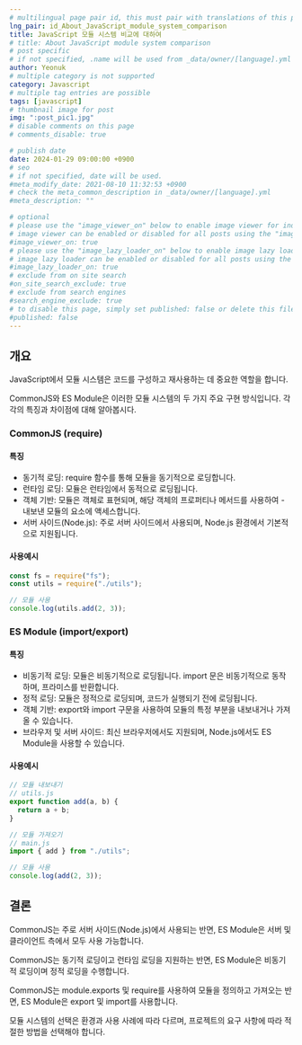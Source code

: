 ```yaml
---
# multilingual page pair id, this must pair with translations of this page. (This name must be unique)
lng_pair: id_About_JavaScript_module_system_comparison
title: JavaScript 모듈 시스템 비교에 대하여
# title: About JavaScript module system comparison
# post specific
# if not specified, .name will be used from _data/owner/[language].yml
author: Yeonuk
# multiple category is not supported
category: Javascript
# multiple tag entries are possible
tags: [javascript]
# thumbnail image for post
img: ":post_pic1.jpg"
# disable comments on this page
# comments_disable: true

# publish date
date: 2024-01-29 09:00:00 +0900
# seo
# if not specified, date will be used.
#meta_modify_date: 2021-08-10 11:32:53 +0900
# check the meta_common_description in _data/owner/[language].yml
#meta_description: ""

# optional
# please use the "image_viewer_on" below to enable image viewer for individual pages or posts (_posts/ or [language]/_posts folders).
# image viewer can be enabled or disabled for all posts using the "image_viewer_posts: true" setting in _data/conf/main.yml.
#image_viewer_on: true
# please use the "image_lazy_loader_on" below to enable image lazy loader for individual pages or posts (_posts/ or [language]/_posts folders).
# image lazy loader can be enabled or disabled for all posts using the "image_lazy_loader_posts: true" setting in _data/conf/main.yml.
#image_lazy_loader_on: true
# exclude from on site search
#on_site_search_exclude: true
# exclude from search engines
#search_engine_exclude: true
# to disable this page, simply set published: false or delete this file
#published: false
---
```


<!-- outline-start -->

## 개요

JavaScript에서 모듈 시스템은 코드를 구성하고 재사용하는 데 중요한 역할을 합니다.

CommonJS와 ES Module은 이러한 모듈 시스템의 두 가지 주요 구현 방식입니다. 각각의 특징과 차이점에 대해 알아봅시다.

<!-- outline-end -->

### CommonJS (require)

#### 특징

- 동기적 로딩: require 함수를 통해 모듈을 동기적으로 로딩합니다.
- 런타임 로딩: 모듈은 런타임에서 동적으로 로딩됩니다.
- 객체 기반: 모듈은 객체로 표현되며, 해당 객체의 프로퍼티나 메서드를 사용하여 - 내보낸 모듈의 요소에 액세스합니다.
- 서버 사이드(Node.js): 주로 서버 사이드에서 사용되며, Node.js 환경에서 기본적으로 지원됩니다.

#### 사용예시

```javascript
const fs = require("fs");
const utils = require("./utils");

// 모듈 사용
console.log(utils.add(2, 3));
```

### ES Module (import/export)

#### 특징

- 비동기적 로딩: 모듈은 비동기적으로 로딩됩니다. import 문은 비동기적으로 동작하며, 프라미스를 반환합니다.
- 정적 로딩: 모듈은 정적으로 로딩되며, 코드가 실행되기 전에 로딩됩니다.
- 객체 기반: export와 import 구문을 사용하여 모듈의 특정 부분을 내보내거나 가져올 수 있습니다.
- 브라우저 및 서버 사이드: 최신 브라우저에서도 지원되며, Node.js에서도 ES Module을 사용할 수 있습니다.

#### 사용예시

```javascript
// 모듈 내보내기
// utils.js
export function add(a, b) {
  return a + b;
}

// 모듈 가져오기
// main.js
import { add } from "./utils";

// 모듈 사용
console.log(add(2, 3));
```

## 결론

CommonJS는 주로 서버 사이드(Node.js)에서 사용되는 반면, ES Module은 서버 및 클라이언트 측에서 모두 사용 가능합니다.

CommonJS는 동기적 로딩이고 런타임 로딩을 지원하는 반면, ES Module은 비동기적 로딩이며 정적 로딩을 수행합니다.

CommonJS는 module.exports 및 require를 사용하여 모듈을 정의하고 가져오는 반면, ES Module은 export 및 import를 사용합니다.

모듈 시스템의 선택은 환경과 사용 사례에 따라 다르며, 프로젝트의 요구 사항에 따라 적절한 방법을 선택해야 합니다.
